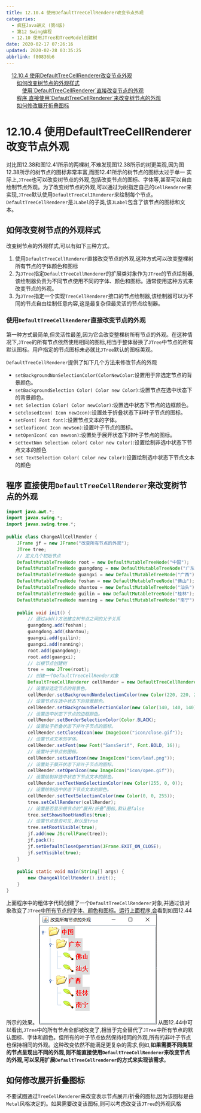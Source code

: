 ```yaml
---
title: 12.10.4 使用DefaultTreeCellRenderer改变节点外观
categories: 
  - 疯狂Java讲义 (第4版)
  - 第12 Swing编程
  - 12.10 使用JTree和TreeModel创建树
date: 2020-02-17 07:26:16
updated: 2020-02-28 03:35:25
abbrlink: f80836b6
---
```

<div id='my_toc'><a href="/JavaReadingNotes/f80836b6/#12-10-4-使用DefaultTreeCellRenderer改变节点外观" class="header_1">12.10.4 使用DefaultTreeCellRenderer改变节点外观</a>&nbsp;<br><a href="/JavaReadingNotes/f80836b6/#如何改变树节点的外观样式" class="header_2">如何改变树节点的外观样式</a>&nbsp;<br><a href="/JavaReadingNotes/f80836b6/#使用-DefaultTreeCellRenderer-直接改变节点的外观" class="header_3">使用`DefaultTreeCellRenderer`直接改变节点的外观</a>&nbsp;<br><a href="/JavaReadingNotes/f80836b6/#程序-直接使用-DefaultTreeCellRenderer-来改变树节点的外观" class="header_2">程序 直接使用`DefaultTreeCellRenderer`来改变树节点的外观</a>&nbsp;<br><a href="/JavaReadingNotes/f80836b6/#如何修改展开折叠图标" class="header_2">如何修改展开折叠图标</a>&nbsp;<br></div>
<style>.header_1{margin-left: 1em;}.header_2{margin-left: 2em;}.header_3{margin-left: 3em;}.header_4{margin-left: 4em;}.header_5{margin-left: 5em;}.header_6{margin-left: 6em;}</style>
<!--more-->
<script>if (navigator.platform.search('arm')==-1){document.getElementById('my_toc').style.display = 'none';}var e,p = document.getElementsByTagName('p');while (p.length>0) {e = p[0];e.parentElement.removeChild(e);}</script>

<!--end-->
# 12.10.4 使用DefaultTreeCellRenderer改变节点外观
对比图12.38和图12.41所示的两棵树,不难发现图12.38所示的树更美观,因为图12.38所示的树节点的图标非常丰富,而图12.41所示的树节点的图标太过于单一
实际上,`JTree`也可以改变树节点的外观,包括改变节点的图标、字体等,甚至可以自由绘制节点外观。为了改变树节点的外观,可以通过为树指定自己的`CellRenderer`来实现,`JTree`默认使用`DefaultTreeCelIRenderer`来绘制每个节点。`DefaultTreeCellRenderer`是`JLabel`的子类,该`JLabel`包含了该节点的图标和文本。

## 如何改变树节点的外观样式
改变树节点的外观样式,可以有如下三种方式。
1. 使用`DefaultTreeCellRenderer`直接改变节点的外观,这种方式可以改变整棵树所有节点的字体颜色和图标
2. 为`JTree`指定`DefaultTreeCellRenderer`的扩展类对象作为`JTree`的节点绘制器,该绘制器负责为不同节点使用不同的字体、颜色和图标。通常使用这种方式来改变节点的外观。
3. 为`JTree`指定一个实现`TreeCellRenderer`接口的节点绘制器,该绘制器可以为不同的节点自由绘制任意内容,这是最复杂但最灵活的节点绘制器。

### 使用`DefaultTreeCellRenderer`直接改变节点的外观
第一种方式最简单,但灵活性最差,因为它会改变整棵树所有节点的外观。在这种情况下,`JTree`的所有节点依然使用相同的图标,相当于整体替换了`JTree`中节点的所有默认图标。用户指定的节点图标未必就比`JTree`默认的图标美观。

`DefaultTreeCellRenderer`提供了如下几个方法来修改节点的外观

- `setBackgroundNonSelectionColor(ColorNewColor`:设置用于非选定节点的背景颜色。
- `setBackgroundSelection Color( Color new Color)`:设置节点在选中状态下的背景颜色。
- `set Selection Color( Color newColor)`:设置选中状态下节点的边框颜色。
- `setclosedIcon( Icon newIcon)`:设置处于折叠状态下非叶子节点的图标。
- `setFont( Font font)`:设置节点文本的字体。
- `setleaficon( Icon newSon)`:设置叶子节点的图标。
- `setOpenIcon( con newson)`:设置处于展开状态下非叶子节点的图标。
- `settextNon Selection color( Color new Color)`:设置绘制非选中状态下节点文本的颜色
- `set TextSelection Color( Color new Color)`:设置绘制选中状态下节点文本的颜色

## 程序 直接使用`DefaultTreeCellRenderer`来改变树节点的外观
```java
import java.awt.*;
import javax.swing.*;
import javax.swing.tree.*;

public class ChangeAllCellRender {
    JFrame jf = new JFrame("改变所有节点的外观");
    JTree tree;
    // 定义几个初始节点
    DefaultMutableTreeNode root = new DefaultMutableTreeNode("中国");
    DefaultMutableTreeNode guangdong = new DefaultMutableTreeNode("广东");
    DefaultMutableTreeNode guangxi = new DefaultMutableTreeNode("广西");
    DefaultMutableTreeNode foshan = new DefaultMutableTreeNode("佛山");
    DefaultMutableTreeNode shantou = new DefaultMutableTreeNode("汕头");
    DefaultMutableTreeNode guilin = new DefaultMutableTreeNode("桂林");
    DefaultMutableTreeNode nanning = new DefaultMutableTreeNode("南宁");

    public void init() {
        // 通过add()方法建立树节点之间的父子关系
        guangdong.add(foshan);
        guangdong.add(shantou);
        guangxi.add(guilin);
        guangxi.add(nanning);
        root.add(guangdong);
        root.add(guangxi);
        // 以根节点创建树
        tree = new JTree(root);
        // 创建一个DefaultTreeCellRender对象
        DefaultTreeCellRenderer cellRender = new DefaultTreeCellRenderer();
        // 设置非选定节点的背景色。
        cellRender.setBackgroundNonSelectionColor(new Color(220, 220, 220));
        // 设置节点在选中状态下的背景颜色。
        cellRender.setBackgroundSelectionColor(new Color(140, 140, 140));
        // 设置选中状态下节点的边框颜色。
        cellRender.setBorderSelectionColor(Color.BLACK);
        // 设置处于折叠状态下非叶子节点的图标。
        cellRender.setClosedIcon(new ImageIcon("icon/close.gif"));
        // 设置节点文本的字体。
        cellRender.setFont(new Font("SansSerif", Font.BOLD, 16));
        // 设置叶子节点的图标。
        cellRender.setLeafIcon(new ImageIcon("icon/leaf.png"));
        // 设置处于展开状态下非叶子节点的图标。
        cellRender.setOpenIcon(new ImageIcon("icon/open.gif"));
        // 设置绘制非选中状态下节点文本的颜色。
        cellRender.setTextNonSelectionColor(new Color(255, 0, 0));
        // 设置绘制选中状态下节点文本的颜色。
        cellRender.setTextSelectionColor(new Color(0, 0, 255));
        tree.setCellRenderer(cellRender);
        // 设置是否显示根节点的“展开/折叠”图标,默认是false
        tree.setShowsRootHandles(true);
        // 设置节点是否可见,默认是true
        tree.setRootVisible(true);
        jf.add(new JScrollPane(tree));
        jf.pack();
        jf.setDefaultCloseOperation(JFrame.EXIT_ON_CLOSE);
        jf.setVisible(true);
    }

    public static void main(String[] args) {
        new ChangeAllCellRender().init();
    }
}
```
上面程序中的粗体字代码创建了一个`DefaultTreeCellRenderer`对象,并通过该对象改变了`JTree`中所有节点的字体、颜色和图标。运行上面程序,会看到如图12.44所示的效果。
![](https://raw.githubusercontent.com/lanlan2017/images/master/CrazyJavaHandout4/Chapter12/12.10.4/1.png)
从图12.44中可以看出,`JTree`中的所有节点全部被改变了,相当于完全替代了`JTree`中所有节点的默认图标、字体和颜色。但所有的叶子节点依然保持相同的外观,所有的非叶子节点也保持相同的外观。这种改变依然不能满足更复杂的需求,例如,**如果需要不同类型的节点呈现出不同的外观,则不能直接使用`DefaultTreeCellRenderer`来改变节点的外观,可以采用扩展`DefaultTreeCellrenderer`的方式来实现该需求**。

## 如何修改展开折叠图标
不要试图通过`TreeCellRenderer`来改变表示节点展开/折叠的图标,因为该图标是由`Metal`风格决定的。如果需要改变该图标,则可以考虑改变该`JTree`的外观风格

<!-- CrazyJavaHandout4/Chapter12/12.10.4/1 -->

